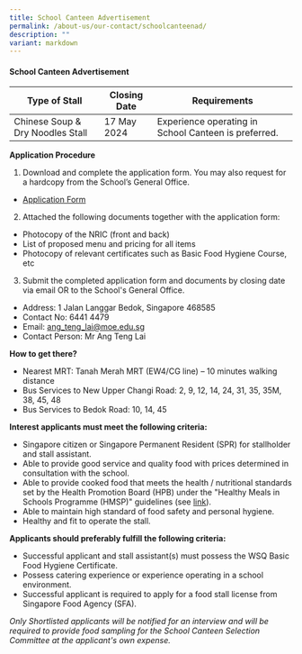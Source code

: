 ```yaml
---
title: School Canteen Advertisement
permalink: /about-us/our-contact/schoolcanteenad/
description: ""
variant: markdown
---
```

#### School Canteen Advertisement

| Type of Stall | Closing Date | Requirements |
| -------- | -------- | -------- |
| Chinese Soup & Dry Noodles Stall | 17 May 2024     | Experience operating in School Canteen is preferred.    |

**Application Procedure**

1. Download and complete the application form. You may also request for a hardcopy from the School’s General Office.
* [Application Form](/files/About%20Us/School%20Canteen/school_canteen_application_form.pdf)

2. Attached the following documents together with the application form:
* Photocopy of the NRIC (front and back)
* List of proposed menu and pricing for all items
* Photocopy of relevant certificates such as Basic Food Hygiene Course, etc

3. Submit the completed application form and documents by closing date via email OR to the School's General Office.

* Address: 1 Jalan Langgar Bedok, Singapore 468585
* Contact No: 6441 4479
* Email: ang_teng_lai@moe.edu.sg
* Contact Person: Mr Ang Teng Lai

**How to get there?**
* Nearest MRT: Tanah Merah MRT (EW4/CG line) – 10 minutes walking distance
* Bus Services to New Upper Changi Road: 2, 9, 12, 14, 24, 31, 35, 35M, 38, 45, 48
* Bus Services to Bedok Road: 10, 14, 45

**Interest applicants must meet the following criteria:**
* Singapore citizen or Singapore Permanent Resident (SPR) for stallholder and stall assistant.
* Able to provide good service and quality food with prices determined in consultation with the school.
* Able to provide cooked food that meets the health / nutritional standards set by the Health Promotion Board (HPB) under the "Healthy Meals in Schools Programme (HMSP)" guidelines (see [link](https://www.hpb.gov.sg/schools/school-programmes/healthy-meals-in-schools-programme)).
* Able to maintain high standard of food safety and personal hygiene.
* Healthy and fit to operate the stall.


**Applicants should preferably fulfill the following criteria:**
* Successful applicant and stall assistant(s) must possess the WSQ Basic Food Hygiene Certificate.
* Possess catering experience or experience operating in a school environment.
* Successful applicant is required to apply for a food stall license from Singapore Food Agency (SFA). 


*Only Shortlisted applicants will be notified for an interview and will be required to provide food sampling for the School Canteen Selection Committee at the applicant's own expense.*